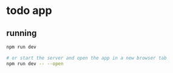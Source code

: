 # todo app

## running

```bash
npm run dev

# or start the server and open the app in a new browser tab
npm run dev -- --open
```
